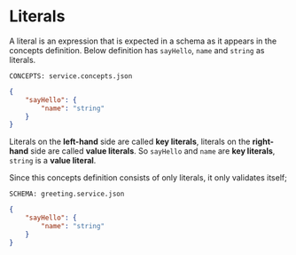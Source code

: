 # Literals

A literal is an expression that is expected in a schema as it appears in the
concepts definition. Below definition has `sayHello`, `name` and `string` as
literals.

`CONCEPTS: service.concepts.json`

```json name="service.concepts.json"
{
    "sayHello": {
        "name": "string"
    }
}
```

Literals on the **left-hand** side are called **key literals**, literals on the
**right-hand** side are called **value literals**. So `sayHello` and `name` are
**key literals**, `string` is a **value literal**.

Since this concepts definition consists of only literals, it only validates
itself;

`SCHEMA: greeting.service.json`

```json name="greeting.service.json"
{
    "sayHello": {
        "name": "string"
    }
}
```
